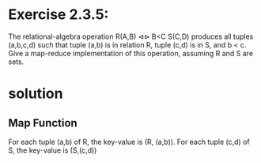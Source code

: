 # Exercise 2.3.5:

The relational-algebra operation R(A,B) ⊲⊳ B<C S(C,D) produces all tuples (a,b,c,d) 
such that tuple (a,b) is in relation R, tuple (c,d) is in S,
and b < c. Give a map-reduce implementation of this operation, assuming R and S are sets.
# solution

## Map Function
For each tuple (a,b) of R, the key-value is (R, (a,b)). For each tuple (c,d) of S, the key-value is (S,(c,d)) 
